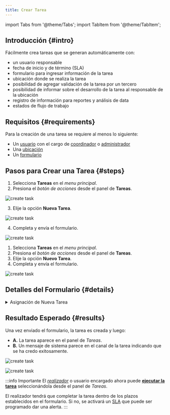 ```yaml
---
title: Crear Tarea
---
```


import Tabs from '@theme/Tabs';
import TabItem from '@theme/TabItem';


## Introducción {#intro}
Fácilmente crea tareas que se generan automáticamente con:
- un usuario responsable
- fecha de inicio y de término (SLA)
- formulario para ingresar información de la tarea
- ubicación donde se realiza la tarea
- posibilidad de agregar validación de la tarea por un tercero
- posibilidad de informar sobre el desarrollo de la tarea al responsable de la ubicación
- registro de información para reportes y análisis de data
- estados de flujo de trabajo

## Requisitos {#requirements}
Para la creación de una tarea se requiere al menos lo siguiente:
- Un [usuario](/docs/products/forms/configuration/users/overview) con el cargo de [coordinador](/docs/products/forms/configuration/users/user_types#coordinator) o [administrador](/docs/products/forms/configuration/users/user_types#admin)
- Una [ubicación](/docs/products/forms/configuration/locations/overview)
- Un [formulario](/docs/products/forms/configuration/forms/overview)


## Pasos para Crear una Tarea {#steps}

<Tabs>
<TabItem value="desktop" label="Escritorio" default>

1. Selecciona **Tareas** en el _menu principal_.
2. Presiona el _botón de acciones_ desde el panel de **Tareas**.

<div className="img_sizing">

![create task](/img/productos_es/product_forms_tasks_create_01.png)

</div>

3. Elije la opción **Nueva Tarea**.

<div className="img_sizing">

![create task](/img/productos_es/product_forms_tasks_create_02.png)

</div>

4. Completa y envía el formulario.

<div className="img_sizing">

![create task](/img/productos_es/product_forms_tasks_create_03.png)

</div>

</TabItem>
<TabItem value="mobile" label="Versión Móvil" default>

1. Selecciona **Tareas** en el _menu principal_.
2. Presiona el _botón de acciones_ desde el panel de **Tareas**.
3. Elije la opción **Nuevo Tarea**.
4. Completa y envía el formulario.

<div className="img_sizing">

![create task](/img/productos_es/product_forms_tasks_create_01m.png)

</div>

</TabItem>
</Tabs>

## Detalles del Formulario {#details}

<details>
<summary>Asignación de Nueva Tarea</summary>
<div className="container">
<div className="row">
<div className="col col--6">

<div className="img_sizing_narrow">

![create task](/img/productos_es/product_forms_tasks_create_04.png)

</div>
</div>
<div className="col col--6">

- **<span className="badge badge--danger">1.</span> Usuario asignado**: Selecciona el [usuario](/docs/products/forms/configuration/users/overview) que estará a cargo de la tarea y de rellenar el formulario. El usuario debe existir dentro de actual plataforma de Cotalker y tener al menos el cargo de _realizador_.
- **<span className="badge badge--danger">2.</span> Formulario**: Selecciona el [formulario](/docs/products/forms/configuration/forms/overview) que se usará para completar la tarea. El formulario debe estar ya creado.
- **<span className="badge badge--danger">3.</span> Ubicación**: Selecciona la [ubicación](/docs/products/forms/configuration/locations/overview) en que se realizará la tarea. La ubicación debe estar ya ingresada a la plataforma.
- **<span className="badge badge--danger">4.</span> Fecha de inicio**: Indica cuando la tarea debe comenzar a realizarse. Se puede usar esta fecha para configurar un [SLA](/docs/documentation/automation/sla).
- **<span className="badge badge--danger">5.</span> Fecha de término**: Indica la fecha en que la tarea debe estar completada. Se puede usar esta fecha para configurar un [SLA](/docs/documentation/automation/sla).
- **<span className="badge badge--danger">6.</span> Duración (Horas)**: Indica la cantidad de horas que la tarea dura. Campo opcional.
- **<span className="badge badge--danger">7.</span> Notas**: Agregar algún comentario. Campo opcional.
- **<span className="badge badge--danger">8.</span> Requiere Validación**: Indica si un tercero debe validar que la tarea se ha completado satisfactoriamente. Se puede escoger cualquier usuario registrado en la plataforma.
- **<span className="badge badge--danger">9.</span> Enviar correo a contacto de ubicación al terminar tarea**: Si esta opción se escoge, al terminar la tarea, se le envía automáticamente un email al encargado de la ubicación en que se realizó la tarea con toda la data relevante.
- **<span className="badge badge--danger">10.</span> Enviar**: Al enviar el formulario, un PDF con la data es enviada al canal. Si se requiere, la tarea pasa al estado de _validación_. Si no requiere validación, la tarea se cierra.


</div>
</div>
</div>
</details>

## Resultado Esperado {#results}

Una vez enviado el formulario, la tarea es creada y luego: 
- **<span className="badge badge--danger">A.</span>** La tarea aparece en el panel de _Tareas_. 
- **<span className="badge badge--danger">B.</span>** Un mensaje de sistema parece en el canal de la tarea indicando que se ha credo exitosamente.

<Tabs>
<TabItem value="desktop" label="Escritorio" default>

<div className="img_sizing">

![create task](/img/productos_es/product_forms_tasks_create_05.png)

</div>

</TabItem>
<TabItem value="mobile" label="Versión Móvil" default>

<div className="img_sizing_small">

![create task](/img/productos_es/product_forms_tasks_create_05m.png)

</div>

</TabItem>
</Tabs>

:::info Importante
El [_realizador_](/docs/products/forms/configuration/users/user_types#executor) o usuario encargado ahora puede [**ejecutar la tarea**](/docs/products/forms/tasks/task_execute) seleccionándola desde el panel de _Tareas_.

El realizador tendrá que completar la tarea dentro de los plazos establecidos en el formulario. Si no, se activará un [SLA](/docs/documentation/automation/sla) que puede ser programado dar una alerta.
:::